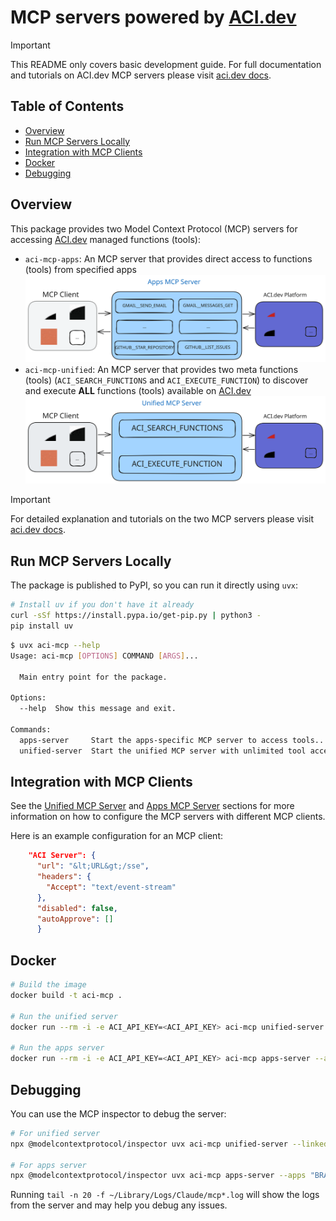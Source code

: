 # MCP servers powered by [ACI.dev](https://aci.dev)

> [!IMPORTANT]
> This README only covers basic development guide. For full documentation and tutorials on ACI.dev MCP servers please visit [aci.dev docs](https://aci.dev/docs/mcp-servers/introduction).

## Table of Contents

- [Overview](#overview)
- [Run MCP Servers Locally](#run-mcp-servers-locally)
- [Integration with MCP Clients](#integration-with-mcp-clients)
- [Docker](#docker)
- [Debugging](#debugging)

## Overview

This package provides two Model Context Protocol (MCP) servers for accessing [ACI.dev](https://aci.dev) managed functions (tools):

- `aci-mcp-apps`: An MCP server that provides direct access to functions (tools) from specified apps
   <img src="./assets/apps-mcp-server-diagram.svg" alt="Apps Server"/>
- `aci-mcp-unified`: An MCP server that provides two meta functions (tools) (`ACI_SEARCH_FUNCTIONS` and `ACI_EXECUTE_FUNCTION`) to discover and execute **ALL** functions (tools) available on [ACI.dev](https://platform.aci.dev)
   <img src="./assets/unified-mcp-server-diagram.svg" alt="Unified Server">

> [!IMPORTANT]
> For detailed explanation and tutorials on the two MCP servers please visit [aci.dev docs](https://aci.dev/docs/mcp-servers/introduction).


## Run MCP Servers Locally

The package is published to PyPI, so you can run it directly using `uvx`:

```bash
# Install uv if you don't have it already
curl -sSf https://install.pypa.io/get-pip.py | python3 -
pip install uv
```

```bash
$ uvx aci-mcp --help
Usage: aci-mcp [OPTIONS] COMMAND [ARGS]...

  Main entry point for the package.

Options:
  --help  Show this message and exit.

Commands:
  apps-server     Start the apps-specific MCP server to access tools...
  unified-server  Start the unified MCP server with unlimited tool access.
```

## Integration with MCP Clients

See the [Unified MCP Server](https://www.aci.dev/docs/mcp-servers/unified-server#integration-with-mcp-clients) and [Apps MCP Server](https://www.aci.dev/docs/mcp-servers/apps-server#integration-with-mcp-clients) sections for more information on how to configure the MCP servers with different MCP clients.


Here is an example configuration for an MCP client:

```json
    "ACI Server": {
      "url": "&lt;URL&gt;/sse",
      "headers": {
        "Accept": "text/event-stream"
      },
      "disabled": false,
      "autoApprove": []
      }
```
## Docker

```bash
# Build the image
docker build -t aci-mcp .

# Run the unified server
docker run --rm -i -e ACI_API_KEY=<ACI_API_KEY> aci-mcp unified-server --linked-account-owner-id <LINKED_ACCOUNT_OWNER_ID>

# Run the apps server
docker run --rm -i -e ACI_API_KEY=<ACI_API_KEY> aci-mcp apps-server --apps <APP1,APP2,...> --linked-account-owner-id <LINKED_ACCOUNT_OWNER_ID>
```

## Debugging

You can use the MCP inspector to debug the server:

```bash
# For unified server
npx @modelcontextprotocol/inspector uvx aci-mcp unified-server --linked-account-owner-id <LINKED_ACCOUNT_OWNER_ID>

# For apps server
npx @modelcontextprotocol/inspector uvx aci-mcp apps-server --apps "BRAVE_SEARCH,GMAIL" --linked-account-owner-id <LINKED_ACCOUNT_OWNER_ID>
```

Running `tail -n 20 -f ~/Library/Logs/Claude/mcp*.log` will show the logs from the server and may help you debug any issues.
